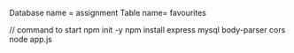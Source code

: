 Database name = assignment
Table name= favourites

// command to start
npm init -y
npm install express mysql body-parser cors
node app.js
